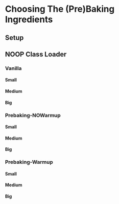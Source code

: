 # Choosing The (Pre)Baking Ingredients

## Setup

## NOOP Class Loader

### Vanilla

#### Small

#### Medium

#### Big

### Prebaking-NOWarmup

#### Small

#### Medium

#### Big

### Prebaking-Warmup

#### Small

#### Medium

#### Big